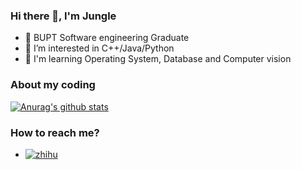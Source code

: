 ### Hi there 👋, I'm Jungle

- 👋 BUPT Software engineering Graduate
- 👀 I’m interested in C++/Java/Python
- 🐔 I'm learning Operating System, Database and Computer vision

### About my coding

[![Anurag's github stats](https://github-readme-stats.vercel.app/api?username=Jungle430&layout=compact&show_icons=true)](https://github.com/anuraghazra/github-readme-stats)

### How to reach me?

- [![zhihu](https://img.shields.io/static/v1?style=flat-square&logo=zhihu&label=&message=@Jungle&color=eaeff9&labelColor=96CDFB)](https://www.zhihu.com/people/gu-shi-zhen-dui-wo)

